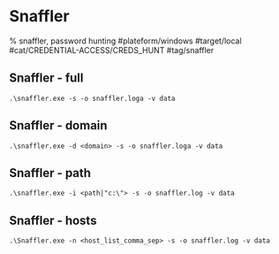 # Snaffler

% snaffler, password hunting
#plateform/windows #target/local #cat/CREDENTIAL-ACCESS/CREDS_HUNT #tag/snaffler 

## Snaffler - full 
```
.\snaffler.exe -s -o snaffler.loga -v data
```

## Snaffler - domain 
```
.\snaffler.exe -d <domain> -s -o snaffler.loga -v data
```

## Snaffler - path 
```
.\snaffler.exe -i <path|"c:\"> -s -o snaffler.log -v data
```

## Snaffler - hosts 
```
.\Snaffler.exe -n <host_list_comma_sep> -s -o snaffler.log -v data
```



